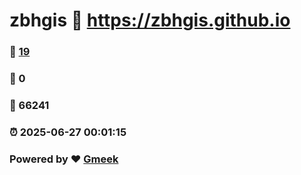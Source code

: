 # zbhgis :link: https://zbhgis.github.io 
### :page_facing_up: [19](https://zbhgis.github.io/tag.html) 
### :speech_balloon: 0 
### :hibiscus: 66241 
### :alarm_clock: 2025-06-27 00:01:15 
### Powered by :heart: [Gmeek](https://github.com/Meekdai/Gmeek)
